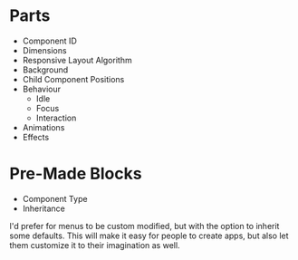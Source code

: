 # Parts
- Component ID
- Dimensions
- Responsive Layout Algorithm
- Background
- Child Component Positions
- Behaviour
	- Idle
	- Focus
	- Interaction
- Animations
- Effects
# Pre-Made Blocks
- Component Type
- Inheritance

I'd prefer for menus to be custom modified, but with the option to inherit some defaults. This will make it easy for people to create apps, but also let them customize it to their imagination as well.